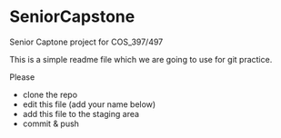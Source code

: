 # SeniorCapstone
Senior Captone project for COS_397/497


This is a simple readme file which we are going to use for git practice.

Please
 - clone the repo
 - edit this file (add your name below)
 - add this file to the staging area
 - commit & push